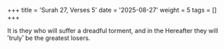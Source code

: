 +++
title = 'Surah 27, Verses 5'
date = '2025-08-27'
weight = 5
tags = []
+++

It is they who will suffer a dreadful torment, and in the Hereafter they will ˹truly˺ be the greatest losers.